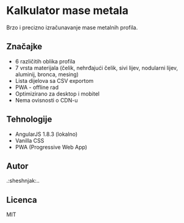 # Kalkulator mase metala

Brzo i precizno izračunavanje mase metalnih profila.

## Značajke
- 6 različitih oblika profila
- 7 vrsta materijala (čelik, nehrđajući čelik, sivi lijev, nodularni lijev, aluminij, bronca, mesing)
- Lista dijelova sa CSV exportom
- PWA - offline rad
- Optimizirano za desktop i mobitel
- Nema ovisnosti o CDN-u

## Tehnologije
- AngularJS 1.8.3 (lokalno)
- Vanilla CSS
- PWA (Progressive Web App)

## Autor
.:sheshnjak:..

## Licenca
MIT